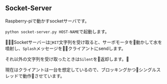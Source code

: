 ## Socket-Server
Raspberry-piで動かすsocketサーバです。

`python socket-server.py HOST-NAME`で起動します。

Socketサーバーは`HIT`文字列を受け取ると、サーボモータを動かして水を噴射し、`Splash`メッセージをクライアントにsendします。

それ以外の文字列を受け取ったときは`Silent`を返却します。

現在はクライアントは一台を想定しているので、ブロッキングかつシングルスレッドで動作させています。